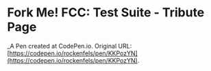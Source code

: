 # Fork Me! FCC: Test Suite - Tribute Page
 _A Pen created at CodePen.io. Original URL: [https://codepen.io/rockenfels/pen/KKPozYN](https://codepen.io/rockenfels/pen/KKPozYN).

 
